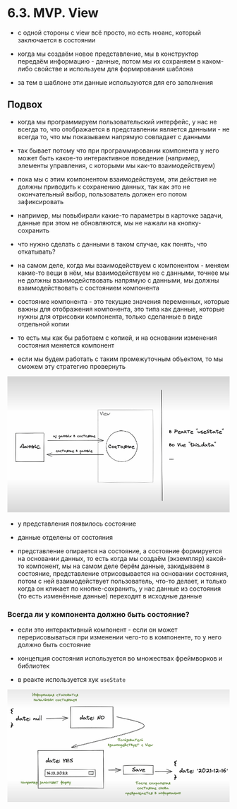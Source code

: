 # 6.3. MVP. View

- с одной стороны с view всё просто, но есть нюанс, который заключается в состоянии

- когда мы создаём новое представление, мы в конструктор передаём информацию - данные, потом мы их сохраняем в каком-либо свойстве и используем для формирования шаблона

- за тем в шаблоне эти данные используются для его заполнения

## Подвох

- когда мы программируем пользовательский интерфейс, у нас не всегда то, что отображается в представлении является данными - не всегда то, что мы показываем напрямую совпадает с данными

- так бывает потому что при программировании компонента у него может быть какое-то интерактивное поведение (например, элементы управления, с которыми мы как-то взаимодействуем)

- пока мы с этим компонентом взаимодействуем, эти действия не должны приводить к сохранению данных, так как это не окончательный выбор, пользователь должен его потом зафиксировать

- например, мы повыбирали какие-то параметры в карточке задачи, данные при этом не обновляются, мы не нажали на кнопку-сохранить

- что нужно сделать с данными в таком случае, как понять, что откатывать?

- на самом деле, когда мы взаимодействуем с компонентом - меняем какие-то вещи в нём, мы взаимодействуем не с данными, точнее мы не должны взаимодействовать напрямую с данными, мы должны взаимодействовать с состоянием компонента

- состояние компонента - это текущие значения переменных, которые важны для отображения компонента, это типа как данные, которые нужны для отрисовки компонента, только сделанные в виде отдельной копии

- то есть мы как бы работаем с копией, и на основании изменения состояния меняется компонент

- если мы будем работать с таким промежуточным объектом, то мы сможем эту стратегию провернуть

![alt text](<images/Данные и состояние.png>)

- у представления появилось состояние

- данные отделены от состояния

- представление опирается на состояние, а состояние формируется на основании данных, то есть когда мы создаём (экземпляр) какой-то компонент, мы на самом деле берём данные, закидываем в состояние, представление отрисовывается на основании состояния, потом с ней взаимодействует пользователь, что-то делает, и только когда он кликает по кнопке-сохранить, у нас данные из состояния (то есть изменённые данные) переходят в исходные данные

### Всегда ли у компонента должно быть состояние?

- если это интерактивный компонент - если он может перерисовываться при изменении чего-то в компоненте, то у него должно быть состояние

- концепция состояния используется во множествах фреймворков и библиотек

- в реакте используется хук `useState`

![alt text](<images/Из данных в состояние и наоборот.png>)

